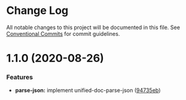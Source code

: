 # Change Log

All notable changes to this project will be documented in this file.
See [Conventional Commits](https://conventionalcommits.org) for commit guidelines.

# 1.1.0 (2020-08-26)


### Features

* **parse-json:** implement unified-doc-parse-json ([94735eb](https://github.com/unified-doc/unified-doc/commit/94735ebb123ef24d9cbaa1538a0eacfacb8e4539))
